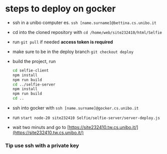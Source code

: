 # steps to deploy on gocker

- ssh in a unibo computer es. `ssh [name.surname]@bettina.cs.unibo.it`

- cd into the cloned repository with `cd /home/web/site232410/html/Selfie`

- run `git pull` if needed __access token is required__

- make sure to be in the deploy branch `git checkout deploy`

- build the project, run 
    ```bash
    cd selfie-client
    npm install
    npm run build
    cd ../selfie-server
    npm install
    npm run build
    cd ..
    ```

- ssh into gocker with `ssh [name.surname]@gocker.cs.unibo.it`

- run `start node-20 site232410 Selfie/selfie-server/server-deploy.js`

- wait two minuts and go to [https://site232410.tw.cs.unibo.it/](https://site232410.tw.cs.unibo.it/)

### Tip use ssh with a private key